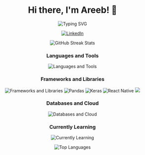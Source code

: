<div align="center">
  <h1>Hi there, I'm Areeb! 👋</h1>
  <p>
    <img src="https://readme-typing-svg.demolab.com?font=Fira+Code&pause=1000&color=7263F7&width=435&lines=Full+Stack+Developer;Student+Researcher+in+NLP+%26+AI" alt="Typing SVG" />
  </p>
</div>

<p align="center">
  <!-- <a href="https://www.example.com/your-resume">
    <img src="https://img.shields.io/badge/Resume-%23FF6347?style=for-the-badge" alt="Resume" />
  </a> -->
  <a href="https://www.linkedin.com/in/areeb-islam/">
    <img src="https://img.shields.io/badge/LinkedIn-%230077B5?style=for-the-badge&logo=linkedin" alt="LinkedIn" />
  </a>
</p>

<div align="center">
  <img src="https://github-readme-streak-stats.herokuapp.com?user=are021&theme=tokyonight_duo&hide_border=true" alt="GitHub Streak Stats" />
</div>

<h3 align="center">Languages and Tools</h3>
<p align="center">
  <img src="https://skillicons.dev/icons?i=python,cpp,c,java,swift,php,html,css,ts,js,mysql,dart,linux" alt="Languages and Tools" />
</p>

<h3 align="center">Frameworks and Libraries</h3>
<p align="center">
  <img src="https://skillicons.dev/icons?i=react,nextjs,spring,express,pytorch,tensorflow,django,flask,tailwindcss,nodejs,flutter,sklearn,fastapi,androidstudio" alt="Frameworks and Libraries" />
    <img src="https://img.shields.io/badge/pandas-%23150458.svg?style=for-the-badge&logo=pandas&logoColor=white" alt="Pandas" /> 
    <img src="https://img.shields.io/badge/Keras-%23D00000.svg?style=for-the-badge&logo=Keras&logoColor=white" alt="Keras" /> 
    <img src="https://img.shields.io/badge/react_native-%2320232a.svg?style=for-the-badge&logo=react&logoColor=%2361DAFB" alt="React Native" />
    <img src="https://img.shields.io/badge/numpy-%23013243.svg?style=for-the-badge&logo=numpy&logoColor=white">
</p>

<h3 align="center">Databases and Cloud</h3>
<p align="center">
  <img src="https://skillicons.dev/icons?i=postgres,mongodb,gcp,azure,graphql,supabase,cloudflare" alt="Databases and Cloud" />
</p>

<h3 align="center">Currently Learning</h3>
<p align="center">
  <img src="https://skillicons.dev/icons?i=pytorch,tensorflow,swift" alt="Currently Learning" />
</p>

<p align="center">
  <img src="https://github-readme-stats.vercel.app/api/top-langs?username=your-github-username&show_icons=true&locale=en&layout=compact&theme=tokyonight" alt="Top Languages" />
</p>